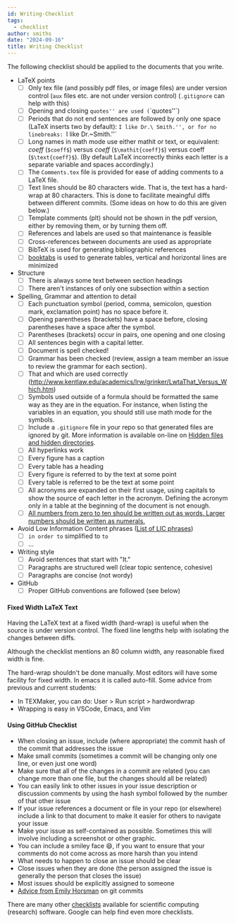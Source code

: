 ```yaml
---
id: Writing-Checklist
tags:
  - checklist
author: smiths
date: "2024-09-16"
title: Writing Checklist
---
```


The following checklist should be applied to the documents that you write.

- LaTeX points
  - [ ] Only tex file (and possibly pdf files, or image files) are under version control (`aux` files etc. are not under version control) (`.gitignore` can help with this)
  - [ ] Opening and closing `quotes'' are used (`\`quotes''`)
  - [ ] Periods that do not end sentences are followed by only one space (LaTeX inserts two by default): `I like Dr.\ Smith.'', or for no linebreaks: `I like Dr.~Smith.''`
  - [ ] Long names in math mode use either mathit or text, or equivalent: $coeff$ (`$coeff$`) versus $\mathit{coeff}$ (`$\mathit{coeff}$`) versus $\text{coeff}$ (`$\text{coeff}$`). (By default LaTeX incorrectly thinks each letter is a separate variable and spaces accordingly.)
  - [ ] The `Comments.tex` file is provided for ease of adding comments to a LaTeX file.
  - [ ] Text lines should be 80 characters wide. That is, the text has a hard-wrap at 80 characters. This is done to facilitate meaingful diffs between different commits. (Some ideas on how to do this are given below.)
  - [ ] Template comments (plt) should not be shown in the pdf version, either by removing them, or by turning them off.
  - [ ] References and labels are used so that maintenance is feasible
  - [ ] Cross-references between documents are used as appropriate
  - [ ] BibTeX is used for generating bibliographic references
  - [ ] [booktabs](https://nhigham.com/2019/11/19/better-latex-tables-with-booktabs/) is used to generate tables, vertical and horizontal lines are minimized
- Structure
  - [ ] There is always some text between section headings
  - [ ] There aren't instances of only one subsection within a section
- Spelling, Grammar and attention to detail
  - [ ] Each punctuation symbol (period, comma, semicolon, question mark, exclamation point) has no space before it.
  - [ ] Opening parentheses (brackets) have a space before, closing parentheses have a space after the symbol.
  - [ ] Parentheses (brackets) occur in pairs, one opening and one closing
  - [ ] All sentences begin with a capital letter.
  - [ ] Document is spell checked!
  - [ ] Grammar has been checked (review, assign a team member an issue to review the grammar for each section).
  - [ ] That and which are used correctly (http://www.kentlaw.edu/academics/lrw/grinker/LwtaThat_Versus_Which.htm)
  - [ ] Symbols used outside of a formula should be formatted the same way as they are in the equation. For instance, when listing the variables in an equation, you should still use math mode for the symbols.
  - [ ] Include a `.gitignore` file in your repo so that generated files are ignored by git. More information is available on-line on [Hidden files and hidden directories](https://en.wikipedia.org/wiki/Hidden_file_and_hidden_directory).
  - [ ] All hyperlinks work
  - [ ] Every figure has a caption
  - [ ] Every table has a heading
  - [ ] Every figure is referred to by the text at some point
  - [ ] Every table is referred to be the text at some point
  - [ ] All acronyms are expanded on their first usage, using capitals to show the source of each letter in the acronym. Defining the acronym only in a table at the beginning of the document is not enough.
  - [ ] [All numbers from zero to ten should be written out as words. Larger numbers should be written as numerals.](https://www.scribendi.com/academy/articles/when_to_spell_out_numbers_in_writing.en.html?session_token=eyJ0aW1lIjoxNjY2MDY0ODcyOTQ4LCJob3N0Ijoid3d3LnNjcmliZW5kaS5jb20iLCJyZWZlcmVyIjoiaHR0cHM6Ly93d3cuc2NyaWJlbmRpLmNvbS9hY2FkZW15L2FydGljbGVzL3doZW5fdG9fc3BlbGxfb3V0X251bWJlcnNfaW5fd3JpdGluZy5lbi5odG1sIn0%3D)
- Avoid Low Information Content phrases ([List of LIC phrases](https://www.webpages.uidaho.edu/range357/extra-refs/empty-words.htm))
  - [ ] `in order to` simplified to `to`
  - [ ] ...
- Writing style
  - [ ] Avoid sentences that start with "It."
  - [ ] Paragraphs are structured well (clear topic sentence, cohesive)
  - [ ] Paragraphs are concise (not wordy)
- GitHub
  - [ ] Proper GitHub conventions are followed (see below)

#### Fixed Width LaTeX Text

Having the LaTeX text at a fixed width (hard-wrap) is useful when the source is under version control. The fixed line lengths help with isolating the changes between diffs.

Although the checklist mentions an 80 column width, any reasonable fixed width is fine.

The hard-wrap shouldn't be done manually. Most editors will have some facility for fixed width. In emacs it is called auto-fill. Some advice from previous and current students:

- In TEXMaker, you can do: User > Run script > hardwordwrap
- Wrapping is easy in VSCode, Emacs, and Vim

#### Using GitHub Checklist

- When closing an issue, include (where appropriate) the commit hash of the commit that addresses the issue
- Make small commits (sometimes a commit will be changing only one line, or even just one word)
- Make sure that all of the changes in a commit are related (you can change more than one file, but the changes should all be related)
- You can easily link to other issues in your issue description or discussion comments by using the hash symbol followed by the number of that other issue
- If your issue references a document or file in your repo (or elsewhere) include a link to that document to make it easier for others to navigate your issue
- Make your issue as self-contained as possible. Sometimes this will involve including a screenshot or other graphic.
- You can include a smiley face :smile:, if you want to ensure that your comments do not come across as more harsh than you intend
- What needs to happen to close an issue should be clear
- Close issues when they are done (the person assigned the issue is generally the person that closes the issue)
- Most issues should be explicitly assigned to someone
- [Advice from Emily Horsman](https://gitlab.cas.mcmaster.ca/smiths/se2aa4_cs2me3/-/blob/master/FAQ/GitAdvice.txt) on git commits

There are many other [checklists](<https://gitlab.cas.mcmaster.ca/SEforSC/se4sc/-/wikis/Advice-and-Checklists-for-Repos-(including-a-list-of-recommended-artifacts)>) available for scientific computing (research) software. Google can help find even more checklists.
